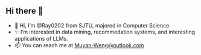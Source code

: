 ## Hi there 👋

- 👋 Hi, I’m @Ray0202 from SJTU, majored in Computer Science. 
- ✨ I’m interested in data mining, recommedation systems, and interesting applications of LLMs.
- 📫 You can reach me at Muyan-Weng@outlook.com

<!--
**Ray0202/Ray0202** is a ✨ _special_ ✨ repository because its `README.md` (this file) appears on your GitHub profile.

Here are some ideas to get you started:

- 🔭 I’m currently working on ...
- 🌱 I’m currently learning ...
- 👯 I’m looking to collaborate on ...
- 🤔 I’m looking for help with ...
- 💬 Ask me about ...
- 📫 How to reach me: ...
- 😄 Pronouns: ...
- ⚡ Fun fact: ...
-->
